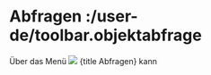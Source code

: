# Abfragen :/user-de/toolbar.objektabfrage

Über das Menü ![](baseline-search-24px.svg) {title Abfragen} kann 
